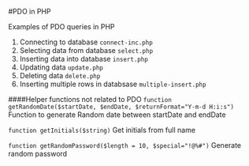 #PDO in PHP

Examples of PDO queries in PHP
 1. Connecting to database `connect-inc.php`
 2. Selecting data from database `select.php`
 3. Inserting data into database `insert.php`
 4. Updating data `update.php` 
 5. Deleting data `delete.php`
 6. Inserting multiple rows in databsase `multiple-insert.php`


####Helper functions not related to PDO
`function getRandomDate($startDate, $endDate, $returnFormat="Y-m-d H:i:s")`
Function to generate Random date between startDate and endDate

`function getInitials($string)`
Get initials from full name

`function getRandomPassword($length = 10, $special="!@%#")`
Generate random password
